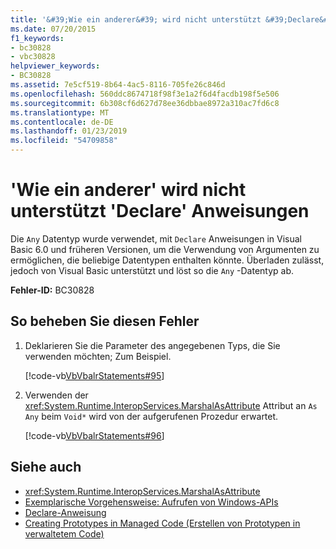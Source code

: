 ```yaml
---
title: '&#39;Wie ein anderer&#39; wird nicht unterstützt &#39;Declare&#39; Anweisungen'
ms.date: 07/20/2015
f1_keywords:
- bc30828
- vbc30828
helpviewer_keywords:
- BC30828
ms.assetid: 7e5cf519-8b64-4ac5-8116-705fe26c846d
ms.openlocfilehash: 560ddc8674718f98f3e1a2f6d4facdb198f5e506
ms.sourcegitcommit: 6b308cf6d627d78ee36dbbae8972a310ac7fd6c8
ms.translationtype: MT
ms.contentlocale: de-DE
ms.lasthandoff: 01/23/2019
ms.locfileid: "54709858"
---
```

# <a name="39as-any39-is-not-supported-in-39declare39-statements"></a>&#39;Wie ein anderer&#39; wird nicht unterstützt &#39;Declare&#39; Anweisungen
Die `Any` Datentyp wurde verwendet, mit `Declare` Anweisungen in Visual Basic 6.0 und früheren Versionen, um die Verwendung von Argumenten zu ermöglichen, die beliebige Datentypen enthalten könnte. Überladen zulässt, jedoch von Visual Basic unterstützt und löst so die `Any` -Datentyp ab.  
  
 **Fehler-ID:** BC30828  
  
## <a name="to-correct-this-error"></a>So beheben Sie diesen Fehler  
  
1.  Deklarieren Sie die Parameter des angegebenen Typs, die Sie verwenden möchten; Zum Beispiel.  
  
     [!code-vb[VbVbalrStatements#95](../../../visual-basic/language-reference/error-messages/codesnippet/VisualBasic/as-any-is-not-supported-in-declare-statements_1.vb)]  
  
2.  Verwenden der <xref:System.Runtime.InteropServices.MarshalAsAttribute> Attribut an `As Any` beim `Void*` wird von der aufgerufenen Prozedur erwartet.  
  
     [!code-vb[VbVbalrStatements#96](../../../visual-basic/language-reference/error-messages/codesnippet/VisualBasic/as-any-is-not-supported-in-declare-statements_2.vb)]  
  
## <a name="see-also"></a>Siehe auch
- <xref:System.Runtime.InteropServices.MarshalAsAttribute>
- [Exemplarische Vorgehensweise: Aufrufen von Windows-APIs](../../../visual-basic/programming-guide/com-interop/walkthrough-calling-windows-apis.md)
- [Declare-Anweisung](../../../visual-basic/language-reference/statements/declare-statement.md)
- [Creating Prototypes in Managed Code (Erstellen von Prototypen in verwaltetem Code)](../../../framework/interop/creating-prototypes-in-managed-code.md)
